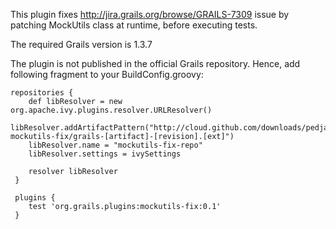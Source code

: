 This plugin fixes http://jira.grails.org/browse/GRAILS-7309 issue by patching
MockUtils class at runtime, before executing tests.

The required Grails version is 1.3.7

The plugin is not published in the official Grails repository. Hence,
add following fragment to your BuildConfig.groovy:

    repositories {
        def libResolver = new org.apache.ivy.plugins.resolver.URLResolver()
        libResolver.addArtifactPattern("http://cloud.github.com/downloads/pedjak/grails-mockutils-fix/grails-[artifact]-[revision].[ext]")
        libResolver.name = "mockutils-fix-repo"
        libResolver.settings = ivySettings
        
        resolver libResolver
     }
     
     plugins {
        test 'org.grails.plugins:mockutils-fix:0.1'
     }
